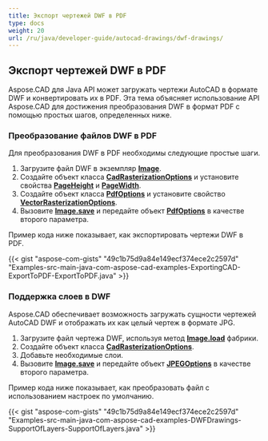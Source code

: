 ```yaml
---
title: Экспорт чертежей DWF в PDF
type: docs
weight: 20
url: /ru/java/developer-guide/autocad-drawings/dwf-drawings/
---
```


## **Экспорт чертежей DWF в PDF**

Aspose.CAD для Java API может загружать чертежи AutoCAD в формате DWF и конвертировать их в PDF. Эта тема объясняет использование API Aspose.CAD для достижения преобразования DWF в формат PDF с помощью простых шагов, определенных ниже.

### **Преобразование файлов DWF в PDF**

Для преобразования DWF в PDF необходимы следующие простые шаги.

1. Загрузите файл DWF в экземпляр [**Image**](https://reference.aspose.com/cad/java/com.aspose.cad/Image).
1. Создайте объект класса [**CadRasterizationOptions**](https://reference.aspose.com/cad/java/com.aspose.cad.imageoptions/CadRasterizationOptions) и установите свойства [**PageHeight**](https://reference.aspose.com/cad/java/com.aspose.cad.imageoptions/VectorRasterizationOptions#setPageHeight-float-) и [**PageWidth**](https://reference.aspose.com/cad/java/com.aspose.cad.imageoptions/VectorRasterizationOptions#setPageWidth-float-).
1. Создайте объект класса [**PdfOptions**](https://reference.aspose.com/cad/java/com.aspose.cad.imageoptions/PdfOptions) и установите свойство [**VectorRasterizationOptions**](https://reference.aspose.com/cad/java/com.aspose.cad.imageoptions/VectorRasterizationOptions).
1. Вызовите [**Image.save**](https://reference.aspose.com/cad/java/com.aspose.cad/Image#save--) и передайте объект [**PdfOptions**](https://reference.aspose.com/cad/java/com.aspose.cad.imageoptions/PdfOptions) в качестве второго параметра.

Пример кода ниже показывает, как экспортировать чертежи DWF в PDF.

{{< gist "aspose-com-gists" "49c1b75d9a84e149ecf374ece2c2597d" "Examples-src-main-java-com-aspose-cad-examples-ExportingCAD-ExportToPDF-ExportToPDF.java" >}}

### **Поддержка слоев в DWF**

Aspose.CAD обеспечивает возможность загружать сущности чертежей AutoCAD DWF и отображать их как целый чертеж в формате JPG.

1. Загрузите файл чертежа DWF, используя метод [**Image.load**](https://reference.aspose.com/cad/java/com.aspose.cad/Image#load-java.io.InputStream-) фабрики.
1. Создайте объект класса [**CadRasterizationOptions**](https://reference.aspose.com/cad/java/com.aspose.cad.imageoptions/CadRasterizationOptions).
1. Добавьте необходимые слои.
1. Вызовите [**Image.save**](https://reference.aspose.com/cad/java/com.aspose.cad/Image#save--) и передайте объект [**JPEGOptions**](https://reference.aspose.com/cad/java/com.aspose.cad.imageoptions/JpegOptions) в качестве второго параметра.

Пример кода ниже показывает, как преобразовать файл с использованием настроек по умолчанию.

{{< gist "aspose-com-gists" "49c1b75d9a84e149ecf374ece2c2597d" "Examples-src-main-java-com-aspose-cad-examples-DWFDrawings-SupportOfLayers-SupportOfLayers.java" >}}
